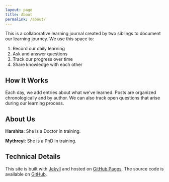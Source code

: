 ```yaml
---
layout: page
title: About
permalink: /about/
---
```


This is a collaborative learning journal created by two siblings to document our learning journey. We use this space to:

1. Record our daily learning
2. Ask and answer questions
3. Track our progress over time
4. Share knowledge with each other

## How It Works

Each day, we add entries about what we've learned. Posts are organized chronologically and by author. We can also track open questions that arise during our learning process.

## About Us

**Harshita**: She is a Doctor in training.

**Mythreyi**: She is a PhD in training.

## Technical Details

This site is built with [Jekyll](https://jekyllrb.com/) and hosted on [GitHub Pages](https://pages.github.com/). The source code is available on [GitHub](https://github.com/a-doctor-and-a-phd/anveshana).

